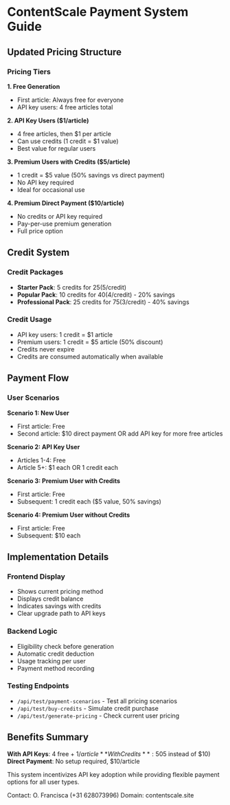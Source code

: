 # ContentScale Payment System Guide

## Updated Pricing Structure

### Pricing Tiers

**1. Free Generation**
- First article: Always free for everyone
- API key users: 4 free articles total

**2. API Key Users ($1/article)**
- 4 free articles, then $1 per article
- Can use credits (1 credit = $1 value)
- Best value for regular users

**3. Premium Users with Credits ($5/article)**
- 1 credit = $5 value (50% savings vs direct payment)
- No API key required
- Ideal for occasional use

**4. Premium Direct Payment ($10/article)**
- No credits or API key required
- Pay-per-use premium generation
- Full price option

## Credit System

### Credit Packages
- **Starter Pack**: 5 credits for $25 ($5/credit)
- **Popular Pack**: 10 credits for $40 ($4/credit) - 20% savings
- **Professional Pack**: 25 credits for $75 ($3/credit) - 40% savings

### Credit Usage
- API key users: 1 credit = $1 article
- Premium users: 1 credit = $5 article (50% discount)
- Credits never expire
- Credits are consumed automatically when available

## Payment Flow

### User Scenarios

**Scenario 1: New User**
- First article: Free
- Second article: $10 direct payment OR add API key for more free articles

**Scenario 2: API Key User**
- Articles 1-4: Free
- Article 5+: $1 each OR 1 credit each

**Scenario 3: Premium User with Credits**
- First article: Free
- Subsequent: 1 credit each ($5 value, 50% savings)

**Scenario 4: Premium User without Credits**
- First article: Free
- Subsequent: $10 each

## Implementation Details

### Frontend Display
- Shows current pricing method
- Displays credit balance
- Indicates savings with credits
- Clear upgrade path to API keys

### Backend Logic
- Eligibility check before generation
- Automatic credit deduction
- Usage tracking per user
- Payment method recording

### Testing Endpoints
- `/api/test/payment-scenarios` - Test all pricing scenarios
- `/api/test/buy-credits` - Simulate credit purchase
- `/api/test/generate-pricing` - Check current user pricing

## Benefits Summary

**With API Keys**: 4 free + $1/article
**With Credits**: 50% savings ($5 instead of $10)
**Direct Payment**: No setup required, $10/article

This system incentivizes API key adoption while providing flexible payment options for all user types.

Contact: O. Francisca (+31 628073996)
Domain: contentscale.site